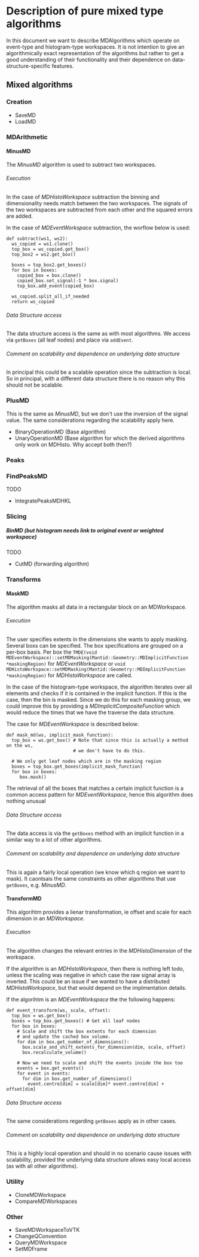 # Description of pure mixed type algorithms

In this document we want to describe MDAlgorithms which  operate on
event-type and histogram-type workspaces. It is not intention to give an
algorithmically exact representation of the algorithms but rather to get a good
understanding of their functionality and their dependence on
data-structure-specific features.


## Mixed algorithms
### Creation
* SaveMD
* LoadMD

### MDArithmetic
#### MinusMD

The *MinusMD* algorithm is used to subtract two workspaces.

###### Execution

In the case of *MDHistoWorkspace* subtraction the binning and dimensionality
needs match between the two workspaces. The signals of the two workspaces are
subtracted from each other and the squared errors are added.

In the case of *MDEventWorkspace* subtraction, the worflow below is used:

```
def subtract(ws1, ws2):
  ws_copied = ws1.clone()
  top_box = ws_copied.get_box()
  top_box2 = ws2.get_box()

  boxes = top_box2.get_boxes()
  for box in boxes:
    copied_box = box.clone()
    copied_box.set_signal(-1 * box.signal)
    top_box.add_event(copied_box)

  ws_copied.split_all_if_needed
  return ws_copied
```

###### Data Structure access
The data structure access is the same as with most algorithms. We access
via `getBoxes` (all leaf nodes) and place via `addEvent`.

###### Comment on scalability and dependence on underlying data structure
In principal this could be a scalable operation since the subtraction is local.
So in principal, with a different data structure there is no reason why this
should not be scalable.

### PlusMD
This is the same as *MinusMD*, but we don't use the inversion of the signal value.
The same considerations regarding the scalability apply here.

* BinaryOperationMD (Base algorithm)
* UnaryOperationMD (Base algorithm for which the derived algorithms only work on MDHisto. Why accept both then?)

### Peaks
### FindPeaksMD
TODO


* IntegratePeaksMDHKL

### Slicing
##### BinMD (but histogram needs link to original event or weighted workspace)
TODO
* CutMD (forwarding algorithm)

### Transforms
#### MaskMD
The algorithm masks all data in a rectangular block on an MDWorkspace.

###### Execution
The user specifies extents in the dimensions she wants to apply masking. Several
boxs can be specified. The box specifications are grouped on a per-box basis.
Per box the `TMDE(void MDEventWorkspace)::setMDMasking(Mantid::Geometry::MDImplicitFunction *maskingRegion)`
for *MDEventWorkspace* or `void MDHistoWorkspace::setMDMasking(Mantid::Geometry::MDImplicitFunction *maskingRegion)` for *MDHistoWorkspace*
are called.

In the case of the histogram-type workspace, the algorithm iterates over all
elements and checks if it is contained in the implicit function. If this is the
case, then the bin is masked. Since we do this for each masking group, we could
improve this by providing a *MDImplicitCompositeFunction* which would reduce the
times that we have the traverse the data structure.

The case for *MDEventWorkspace* is described below:

```
def mask_md(ws, implicit_mask_function):
  top_box = ws.get_box() # Note that since this is actually a method on the ws,
                         # we don't have to do this.

  # We only get leaf nodes which are in the masking region
  boxes = top_box.get_boxes(implicit_mask_function)
  for box in boxes:
     box.mask()
```

The retrieval of all the boxes that matches a certain implicit function is a
common access pattern for *MDEventWorkspace*, hence this algorithm does nothing
unusual

###### Data Structure access
The data access is via the `getBoxes` method with an implicit function in a
similar way to a lot of other algorithms.


###### Comment on scalability and dependence on underlying data structure
This is again a fairly local operation (we know which q region we want to mask).
It caontsais the same constraints as other algorithms that use `getBoxes`, e.g. *MinusMD*.

#### TransformMD
This algorihtm provides a lienar transformation, ie offset and scale for each
dimension in an *MDWorkspace*.

###### Execution
The algorithm changes the relevant entries in the *MDHistoDimension* of the workspace.

If the algorithm is an *MDHistoWorkspace*, then there is nothing left todo, unless
the scaling was negative in which case the raw signal array is inverted. This could
be an issue if we wanted to have a distributed *MDHistoWorkspace*, but that
would depend on the implmentation details.

If the algorihtm is an *MDEventWorkspace* the the following happens:

```
def event_transform(ws, scale, offset):
  top_box = ws.get_box()
  boxes = top_box.get_boxes() # Get all leaf nodes
  for box in boxes:
    # Scale and shift the box extents for each dimension
    # and update the cached box volume.
    for dim in box.get_number_of_dimensions():
      box.scale_and_shift_extents_for_dimension(dim, scale, offset)
      box.recalculate_volume()

    # Now we need to scale and shift the events inside the box too
    events = box.get_events()
    for event in events:
      for dim in box.get_number_of_dimensions()
        event.centre[dim] = scale[dim]* event.centre[dim] + offset[dim]
```

###### Data Structure access
The same considerations regarding `getBoxes` apply as in other cases.

###### Comment on scalability and dependence on underlying data structure
This is a highly local operation and should in no scenario cause issues with
scalability, provided the underlying data structure allows easy local access (as
with all other algorithms).

### Utility
* CloneMDWorkspace
* CompareMDWorkspaces

### Other
* SaveMDWorkspaceToVTK
* ChangeQConvention
* QueryMDWorkspace
* SetMDFrame
